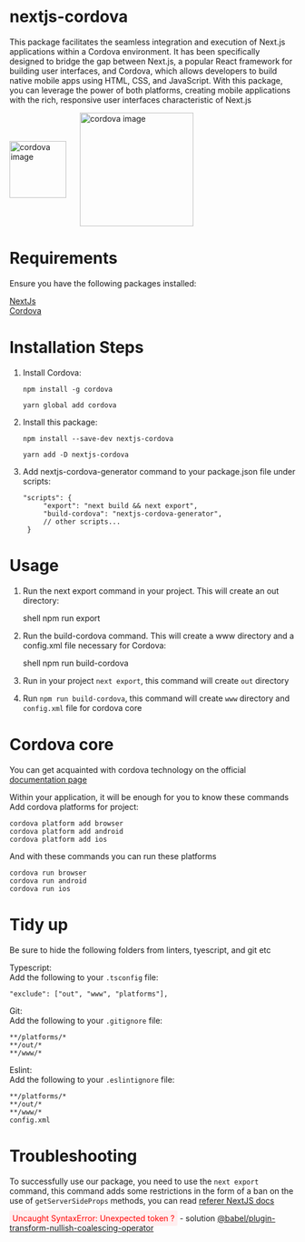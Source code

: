 # nextjs-cordova
This package facilitates the seamless integration and execution of Next.js applications within a Cordova environment. It has been specifically designed to bridge the gap between Next.js, a popular React framework for building user interfaces, and Cordova, which allows developers to build native mobile apps using HTML, CSS, and JavaScript. With this package, you can leverage the power of both platforms, creating mobile applications with the rich, responsive user interfaces characteristic of Next.js

<div style="display: flex; align-items: center">
    <img style="margin-right: 24px;" src="https://cordova.apache.org/static/img/cordova_bot.png" width="100" title="cordova image"> 
    <img src="https://seeklogo.com/images/N/next-js-logo-7929BCD36F-seeklogo.com.png" width="200" title="cordova image">
</div>

# Requirements
Ensure you have the following packages installed:

[NextJs](https://www.npmjs.com/package/next)  
[Cordova](https://www.npmjs.com/package/cordova)

# Installation Steps

1. Install Cordova: 
   
    ```
    npm install -g cordova
    ```
    ```
    yarn global add cordova
    ```

2. Install this package:
   
    ```
    npm install --save-dev nextjs-cordova
    ```
    ```
    yarn add -D nextjs-cordova
    ```
   

3. Add nextjs-cordova-generator command to your package.json file under scripts:

   ```
   "scripts": {
        "export": "next build && next export",
        "build-cordova": "nextjs-cordova-generator",
        // other scripts...
    }
   ```

# Usage

1. Run the next export command in your project. This will create an out directory:

    shell
    npm run export
    

2. Run the build-cordova command. This will create a www directory and a config.xml file necessary for Cordova:

    shell
    npm run build-cordova
2. Run in your project `next export`, this command will create `out` directory
3. Run `npm run build-cordova`, this command will create `www` directory and `config.xml` file for cordova core

# Cordova core
You can get acquainted with cordova technology on the official [documentation page](https://cordova.apache.org/docs/en/latest/)

Within your application, it will be enough for you to know these commands
Add cordova platforms for project:

`cordova platform add browser`  
`cordova platform add android`  
`cordova platform add ios`

And with these commands you can run these platforms

`cordova run browser`  
`cordova run android`  
`cordova run ios`

# Tidy up
Be sure to hide the following folders from linters, tyescript, and git etc

Typescript:  
Add the following to your `.tsconfig` file:
```
"exclude": ["out", "www", "platforms"],
```
Git:  
Add the following to your `.gitignore` file:
```
**/platforms/*
**/out/*
**/www/*
```

Eslint:  
Add the following to your `.eslintignore` file:
```
**/platforms/*
**/out/*
**/www/*
config.xml
```

# Troubleshooting

To successfully use our package, you need to use the `next export` command, this command adds some restrictions in the form of a ban on the use of `getServerSideProps` methods, you can read [referer NextJS docs](https://nextjs.org/docs/messages/gssp-export)

<span color="red" style="color:#ff0000; background-color: #ffeff0; padding: 5px; border-radius: 3px;">Uncaught SyntaxError: Unexpected token ?</span> - solution [@babel/plugin-transform-nullish-coalescing-operator](@babel/plugin-transform-nullish-coalescing-operator)



